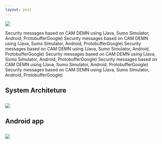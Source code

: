 ```yaml
---
layout: post
---
```

<img src="{{ site.baseurl }}/images/camdemn_logo.jpg"/>


Security messages based on CAM DEMN using (Java, Sumo Simulator, Android, ProtobufferGoogle)
Security messages based on CAM DEMN using (Java, Sumo Simulator, Android, ProtobufferGoogle)
Security messages based on CAM DEMN using (Java, Sumo Simulator, Android, ProtobufferGoogle)
Security messages based on CAM DEMN using (Java, Sumo Simulator, Android, ProtobufferGoogle)
Security messages based on CAM DEMN using (Java, Sumo Simulator, Android, ProtobufferGoogle)
Security messages based on CAM DEMN using (Java, Sumo Simulator, Android, ProtobufferGoogle)

 <h2> System Architeture <h2/>
 <img src="{{ site.baseurl }}/images/camdemn_poster.png"/>

 <h2> Android app <h2/>
  <img src="{{ site.baseurl }}/images/camdemn_poster2.png"/>